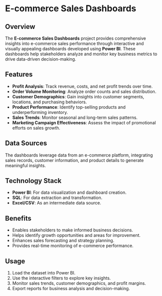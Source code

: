 # E-commerce Sales Dashboards

## Overview
The **E-commerce Sales Dashboards** project provides comprehensive insights into e-commerce sales performance through interactive and visually appealing dashboards developed using **Power BI**. These dashboards help stakeholders analyze and monitor key business metrics to drive data-driven decision-making.

## Features
- **Profit Analysis**: Track revenue, costs, and net profit trends over time.
- **Order Volume Monitoring**: Analyze order counts and sales distribution.
- **Customer Demographics**: Gain insights into customer segments, locations, and purchasing behaviors.
- **Product Performance**: Identify top-selling products and underperforming inventory.
- **Sales Trends**: Monitor seasonal and long-term sales patterns.
- **Marketing Campaign Effectiveness**: Assess the impact of promotional efforts on sales growth.

## Data Sources
The dashboards leverage data from an e-commerce platform, integrating sales records, customer information, and product details to generate meaningful insights.

## Technology Stack
- **Power BI**: For data visualization and dashboard creation.
- **SQL**: For data extraction and transformation.
- **Excel/CSV**: As an intermediate data source.

## Benefits
- Enables stakeholders to make informed business decisions.
- Helps identify growth opportunities and areas for improvement.
- Enhances sales forecasting and strategy planning.
- Provides real-time monitoring of e-commerce performance.

## Usage
1. Load the dataset into Power BI.
2. Use the interactive filters to explore key insights.
3. Monitor sales trends, customer demographics, and profit margins.
4. Export reports for business analysis and decision-making.

